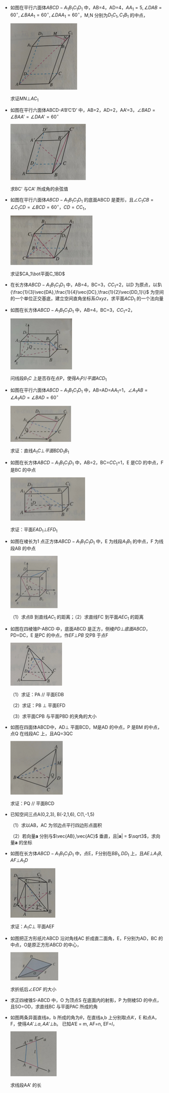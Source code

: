 - 如图在平行六面体$ABCD-A_1B_1C_1D_1$ 中，AB=4，AD=4，$AA_1=5,\angle DAB=60^\circ,\angle BAA_1=60^\circ,\angle DAA_1=60^\circ$，M,N 分别为$D_1C_1,C_1B_1$ 的中点，

  <img src="image-20240311151704767.png" alt="image-20240311151704767" style="zoom:25%;" />

  求证$MN\bot AC_1$  

- 如图在平行六面体ABCD-A‘B’C‘D’ 中，AB=2，AD=2，AA‘=3，$\angle BAD=\angle BAA'=\angle DAA'=60^\circ$

  <img src="image-20240311154250886.png" alt="image-20240311154250886" style="zoom:25%;" />

  求BC' 与CA' 所成角的余弦值

- 如图在平行六面体$ABCD-A_1B_1C_1D_1$ 的底面ABCD 是菱形，且$\angle C_1CB=\angle C_1CD=\angle BCD=60^\circ，CD=CC_1$，

  <img src="image-20240311155711556.png" alt="image-20240311155711556" style="zoom:25%;" />

  求证$CA_1\bot平面C_1BD$ 

- 在长方体$ABCD-A_1B_1C_1D_1$ 中，AB=4，BC=3，$CC_1$=2，以D 为原点，以$\{\frac{1}{3}\vec{DA},\frac{1}{4}\vec{DC},\frac{1}{2}\vec{DD_1}\}$ 为空间的一个单位正交基底，建立空间直角坐标系$Oxyz$，求平面$ACD_1$ 的一个法向量

- 如图在长方体$ABCD-A_1B_1C_1D_1$ 中，AB=4，BC=3，$CC_1$=2，

  <img src="image-20240313181416154.png" alt="image-20240313181416154" style="zoom:25%;" />

  问线段$B_1C$ 上是否存在点P，使得$A_1P//平面ACD_1$ 

- 如图在平行六面体$ABCD-A_1B_1C_1D_1$ 中，AB=AD=$AA_1$=1，$\angle A_1AB=\angle A_1AD=\angle BAD=60^\circ$

  <img src="image-20240313183055343.png" alt="image-20240313183055343" style="zoom:25%;" />

  求证：直线$A_1C\bot 平面BDD_1B_1$

- 如图在长方体$ABCD-A_1B_1C_1D_1$ 中，AB=2，BC=$CC_1$=1，E 是CD 的中点，F 是BC 的中点

  <img src="image-20240313183732477.png" alt="image-20240313183732477" style="zoom:25%;" />

  求证：平面$EAD_1\bot EFD_1$

- 如图在棱长为1 点正方体$ABCD-A_1B_1C_1D_1$ 中，E 为线段$A_1B_1$ 的中点，F 为线段AB 的中点

  <img src="image-20240313190521593.png" alt="image-20240313190521593" style="zoom:25%;" />

  （1）求点B 到直线$AC_1$ 的距离；（2）求直线FC 到平面$AEC_1$ 的距离
  
- 如图在四棱锥P-ABCD 中，底面ABCD 是正方，侧棱$PD\bot 底面ABCD$，PD=DC，E 是PC 的中点，作$EF\bot PB$ 交PB 于点F

  <img src="image-20240314135608567.png" alt="image-20240314135608567" style="zoom:25%;" />

  （1）求证：PA // 平面EDB

  （2）求证：PB $\bot$ 平面EFD

  （3）求平面CPB 与平面PBD 的夹角的大小

- 如图在四面体ABCD中，AD$\bot$ 平面BCD，M是AD 的中点，P 是BM 的中点，点Q 在线段AC 上，且AQ=3QC

  <img src="image-20240314142652740.png" alt="image-20240314142652740" style="zoom:25%;" />

  求证：PQ // 平面BCD

- 已知空间三点A(0,2,3), B(-2,1,6), C(1,-1,5) 

  （1）求以AB，AC 为邻边点平行四边形点面积

  （2）若向量**a** 分别与$\vec{AB},\vec{AC}$ 垂直，且|**a**| = $\sqrt3$，求向量**a** 的坐标

- 如图在长方体$ABCD-A_1B_1C_1D_1$ 中，点E，F分别在$BB_1,DD_1$ 上，且$AE\bot A_1B, AF\bot A_1D$ 

  <img src="image-20240314154901251.png" alt="image-20240314154901251" style="zoom:25%;" />

  求证：$A_1C\bot$ 平面AEF

- 如图把正方形纸片ABCD 沿对角线AC 折成直二面角，E，F分别为AD，BC 的中点，O是原正方形ABCD 的中心，

  <img src="image-20240314155228437.png" alt="image-20240314155228437" style="zoom:25%;" />

  求折纸后$\angle EOF$ 的大小

- 求正四棱锥S-ABCD 中，O 为顶点S 在底面内的射影，P 为侧棱SD 的中点，且SO=OD，求直线BC 与平面PAC 所成的角

- 如图两条异面直线a，b 所成的角为$\theta$，在直线a,b 上分别取点A‘，E 和点A，F，使得$AA'\bot a, AA'\bot b$。 已知A‘E = m, AF=n, EF=$l$，

  <img src="image-20240314160830107.png" alt="image-20240314160830107" style="zoom:25%;" />

  求线段AA' 的长
